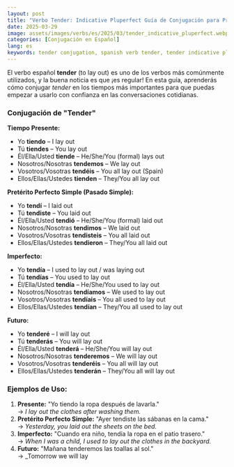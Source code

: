 ```yaml
---
layout: post
title: "Verbo Tender: Indicative Pluperfect Guía de Conjugación para Principiantes"
date: 2025-03-29
image: assets/images/verbs/es/2025/03/tender_indicative_pluperfect.webp
categories: [Conjugación en Español]
lang: es
keywords: tender conjugation, spanish verb tender, tender indicative pluperfect, spanish conjugation, learn spanish
---
```


El verbo español **tender** (to lay out) es uno de los verbos más comúnmente utilizados, y la buena noticia es que ¡es regular! En esta guía, aprenderás cómo conjugar *tender* en los tiempos más importantes para que puedas empezar a usarlo con confianza en las conversaciones cotidianas.

### Conjugación de "Tender"

**Tiempo Presente:**
- Yo **tiendo** – I lay out  
- Tú **tiendes** – You lay out  
- Él/Ella/Usted **tiende** – He/She/You (formal) lays out  
- Nosotros/Nosotras **tendemos** – We lay out 
- Vosotros/Vosotras **tendéis** – You all lay out (Spain)  
- Ellos/Ellas/Ustedes **tienden** – They/You all lay out 

**Pretérito Perfecto Simple (Pasado Simple):**
- Yo **tendí** – I laid out  
- Tú **tendiste** – You laid out  
- Él/Ella/Usted **tendió** – He/She/You (formal) laid out  
- Nosotros/Nosotras **tendimos** – We laid out  
- Vosotros/Vosotras **tendisteis** – You all laid out  
- Ellos/Ellas/Ustedes **tendieron** – They/You all laid out 

**Imperfecto:**
- Yo **tendía** – I used to lay out / was laying out  
- Tú **tendías** – You used to lay out  
- Él/Ella/Usted **tendía** – He/She/You used to lay out  
- Nosotros/Nosotras **tendíamos** – We used to lay out  
- Vosotros/Vosotras **tendíais** – You all used to lay out  
- Ellos/Ellas/Ustedes **tendían** – They/You all used to lay out  

**Futuro:**
- Yo **tenderé** – I will lay out  
- Tú **tenderás** – You will lay out  
- Él/Ella/Usted **tenderá** – He/She/You will lay out  
- Nosotros/Nosotras **tenderemos** – We will lay out  
- Vosotros/Vosotras **tenderéis** – You all will lay out  
- Ellos/Ellas/Ustedes **tenderán** – They/You all will lay out  

### Ejemplos de Uso:

1. **Presente:** "Yo tiendo la ropa después de lavarla."  
   → _I lay out the clothes after washing them._
2. **Pretérito Perfecto Simple:** "Ayer tendiste las sábanas en la cama."  
   → _Yesterday, you laid out the sheets on the bed._
3. **Imperfecto:** "Cuando era niño, tendía la ropa en el patio trasero."  
   → _When I was a child, I used to lay out the clothes in the backyard._
4. **Futuro:** "Mañana tenderemos las toallas al sol."  
   → _Tomorrow we will lay